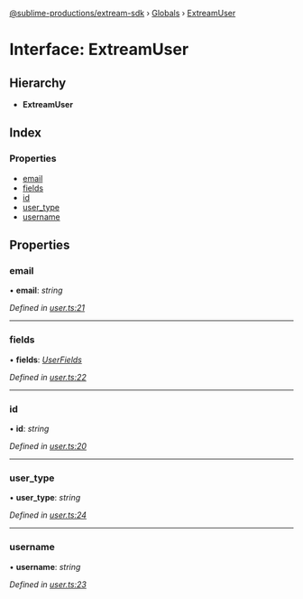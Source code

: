 [@sublime-productions/extream-sdk](../README.md) › [Globals](../globals.md) › [ExtreamUser](extreamuser.md)

# Interface: ExtreamUser

## Hierarchy

* **ExtreamUser**

## Index

### Properties

* [email](extreamuser.md#email)
* [fields](extreamuser.md#fields)
* [id](extreamuser.md#id)
* [user_type](extreamuser.md#user_type)
* [username](extreamuser.md#username)

## Properties

###  email

• **email**: *string*

*Defined in [user.ts:21](https://github.com/Extream-SaaS/ex-sdk/blob/1dafdd0/src/user.ts#L21)*

___

###  fields

• **fields**: *[UserFields](userfields.md)*

*Defined in [user.ts:22](https://github.com/Extream-SaaS/ex-sdk/blob/1dafdd0/src/user.ts#L22)*

___

###  id

• **id**: *string*

*Defined in [user.ts:20](https://github.com/Extream-SaaS/ex-sdk/blob/1dafdd0/src/user.ts#L20)*

___

###  user_type

• **user_type**: *string*

*Defined in [user.ts:24](https://github.com/Extream-SaaS/ex-sdk/blob/1dafdd0/src/user.ts#L24)*

___

###  username

• **username**: *string*

*Defined in [user.ts:23](https://github.com/Extream-SaaS/ex-sdk/blob/1dafdd0/src/user.ts#L23)*
